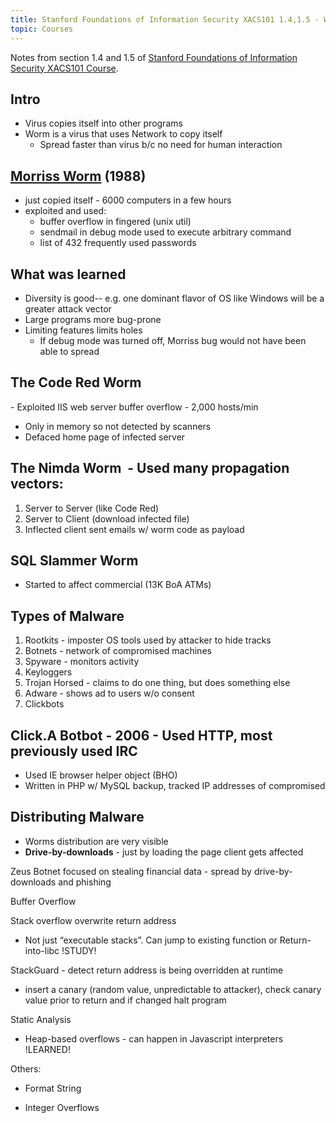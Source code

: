 ```yaml
---
title: Stanford Foundations of Information Security XACS101 1.4,1.5 - Worms and Other Malware/Buffer Overflows
topic: Courses
---
```


Notes from section 1.4 and 1.5 of [Stanford Foundations of Information Security XACS101 Course](https://online.stanford.edu/courses/xacs101-foundations-information-security).

## Intro

- Virus copies itself into other programs
- Worm is a virus that uses Network to copy itself
  - Spread faster than virus b/c no need for human interaction

## [Morriss Worm](https://en.wikipedia.org/wiki/Morris_worm) (1988)

- just copied itself - 6000 computers in a few hours
- exploited and used:
  - buffer overflow in fingered (unix util)
  - sendmail in debug mode used to execute arbitrary command
  - list of 432 frequently used passwords

## What was learned

- Diversity is good-- e.g. one dominant flavor of OS like Windows will be a greater attack vector
- Large programs more bug-prone
- Limiting features limits holes
    - If debug mode was turned off, Morriss bug would not have been able to spread

## The Code Red Worm

- Exploited IIS web server buffer overflow - 2,000 hosts/min
- Only in memory so not detected by scanners
- Defaced home page of infected server

## The Nimda Worm  - Used many propagation vectors:

1. Server to Server (like Code Red)
2. Server to Client (download infected file)
3. Inflected client sent emails w/ worm code as payload

## SQL Slammer Worm

- Started to affect commercial (13K BoA ATMs)

## Types of Malware

1. Rootkits - imposter OS tools used by attacker to hide tracks
2. Botnets - network of compromised machines
3. Spyware - monitors activity
4. Keyloggers
5. Trojan Horsed - claims to do one thing, but does something else
6. Adware - shows ad to users w/o consent
7. Clickbots

## Click.A Botbot - 2006 - Used HTTP, most previously used IRC

- Used IE browser helper object (BHO)
- Written in PHP w/ MySQL backup, tracked IP addresses of compromised

## Distributing Malware

- Worms distribution are very visible
- **Drive-by-downloads** - just by loading the page client gets affected

Zeus Botnet focused on stealing financial data - spread by drive-by-downloads and phishing

Buffer Overflow

Stack overflow overwrite return address

- Not just “executable stacks”. Can jump to existing function or Return-into-libc !STUDY!

StackGuard - detect return address is being overridden at runtime

- insert a canary (random value, unpredictable to attacker), check canary value prior to return and if changed halt program

Static Analysis

- Heap-based overflows - can happen in Javascript interpreters !LEARNED!

Others:

- Format String

- Integer Overflows
